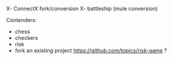 X- ConnectX fork/conversion
X- battleship (mule conversion)

Contenders:
 - chess
 - checkers
 - risk
  - fork an existing project https://github.com/topics/risk-game ?
